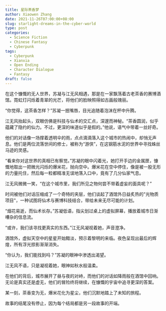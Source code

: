```yaml
---
title: 星际茶香梦
author: Xiaowen Zhang
date: 2021-11-26T07:00:00+08:00
slug: starlight-dreams-in-the-cyber-world
type: post
categories:
  - Science Fiction
  - Chinese Fantasy
  - Cyberpunk
tags:
  - Cyberpunk
  - Xianxia
  - Open Ending
  - Character Dialogue
  - Fantasy
draft: false
---
```


在这个慷慨的无人世界，苏凝与江无风相遇，那是在一家飘荡着古老茶香的赛博酒馆。霓虹灯闪烁着青翠的光芒，将他们的脸映照得如古画般瑰丽。

“你觉得，这茶香怎样？”苏凝一抿嘴唇，目光追随着泡沫在杯中升腾。

江无风抬起头，双眼仿佛是科技与仙术的交汇点，深邃而神秘。“茶香圆润，似乎蕴藏了隐约的仙力。不过，更深的味道似乎是假的。”他说，语气中带着一丝好奇。

他们的对话像一场撑着透明伞的雨，点点滴滴落入这个城市的热闹中，却悄无声息。他们是两位流落世间的修士，被称为“游侠”，在这钢筋水泥的世界中寻找蛛丝马迹的灵感。

“看来你对这世界的真相已有察觉。”苏凝的眼中闪着光，她打开手边的金属匣，慷慨地取出一把微光闪烁的爆米花，抛向空中。爆米花在空中停住，像是被一股无形的力量托住，然后每一粒都精准无误地落入口中，竟有了几分仙家气息。

江无风微微一笑，“在这个城市里，我们所见之物何尝不带着虚妄的面具呢？”

时间被他们对话压缩成了一个奇特的夹层，他们谈起了酒馆外日益炙热的"光物质项目"，一种试图将仙术与赛博科技结合，带给未来无尽可能的计划。

“烟花易逝，而仙术长存。”苏凝低语，指尖划过桌上的虚拟屏幕，播放着城市日渐嘈杂的信息流。

“或许，我们该寻找更真实的东西。”江无风凝视着她，声音澄净。

酒馆外，虚拟天空中的星星开始黯淡，预示着黎明的来临。夜色呈现出最后的辉煌，所有浮光掠影渐渐消失。

“你认为，我们能找到吗？”苏凝的眼神中渗透出渴望。

江无风不语，只是凝视着她，眼神如秋水般温柔。

在他们的背后，城市展开了昼与夜的对峙，而他们的对话如降雨般在酒馆中回响。无论是真实还是虚无，他们的冒险终将继续，在慷慨的宇宙中追寻更深的答案。

某一刻，茶香变为无，爆米花化为星尘，他们沉默地踏上了未知的旅程。

故事的结尾没有停止，因为每个结局都是另一段故事的开端。